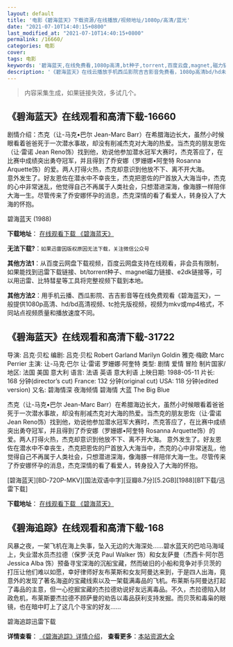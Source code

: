```yaml
---
layout: default
title: '电影《碧海蓝天》下载资源/在线播放/视频地址/1080p/高清/蓝光'
date: "2021-07-10T14:40:15+0800"
last_modified_at: "2021-07-10T14:40:15+0800"
permalink: /16660/
categories: 电影
cover:
tags: 电影
keywords: '碧海蓝天,在线免费看,1080p高清,bt种子,torrent,百度云盘,magnet,磁力链,迅雷下载资源'
description: '《碧海蓝天》在线云播放手机西瓜影院吉吉影音免费看，1080p高清bd/hd未删减完整版和tc抢先枪版，mkv/mp4格式，附带bt/torrent种子、magnet/磁力链、百度云盘、网盘资源迅雷下载链接'
---
```


>内容采集生成，如果链接失效，多试几个。


## 《碧海蓝天》在线观看和高清下载-16660

剧情介绍：杰克（让-马克•巴尔 Jean-Marc Barr）在希腊海边长大，虽然小时候眼看着爸爸死于一次潜水事故，却没有削减杰克对大海的热爱。当杰克的朋友恩佐（让·雷诺 Jean Reno饰）找到他，劝说他参加潜水冠军大赛时，杰克答应了，在比赛中成绩突出勇夺冠军，并且得到了乔安娜（罗姗娜•阿奎特 Rosanna Arquette饰）的爱。两人打得火热，杰克却意识到他放不下、离不开大海。  　　意外发生了。好友恩佐在潜水中不幸丧生，杰克把恩佐的尸首放入大海当中，杰克的心中非常迷乱，他觉得自己不再属于人类社会，只想潜进深海，像海豚一样陪伴大海一生。尽管传来了乔安娜怀孕的消息，杰克深情的看了看爱人，转身投入了大海的怀抱。


碧海蓝天 (1988)

**下载地址**： [在线观看下载 《碧海蓝天》](https://www.btbtdy.me/btdy/dy3934.html) 


**无法下载?**：`如果迅雷因版权原因无法下载，关注微信公众号 `

**其他方法1**：从百度云网盘下载视频，百度云网盘支持在线观看，非会员有限制，如果能找到迅雷下载链接、bt/torrent种子、magnet磁力链接、e2dk链接等，可以用迅雷、比特彗星等工具将完整视频下载到本地。

**其他方法2**：用手机云播、西瓜影院、吉吉影音等在线免费观看《碧海蓝天》，一般提供1080p高清、hd/bd高清视频、tc抢先版视频，视频为mkv或mp4格式，不同站点视频质量和播放速度不同。


## 《碧海蓝天》在线观看和高清下载-31722

导演: 吕克·贝松 编剧: 吕克·贝松 Robert Garland Marilyn Goldin 雅克·梅欧 Marc Perrier 主演: 让-马克·巴尔 让·雷诺 罗姗娜·阿奎特 类型: 剧情 爱情 冒险 制片国家/地区: 法国 美国 意大利 语言: 法语 英语 意大利语 上映日期: 1988-05-11 片长: 168 分钟(director’s cut) France: 132 分钟(original cut) USA: 118 分钟(edited version) 又名: 碧海情深 夜海倾情 碧海情 大蓝 The Big Blue

杰克（让-马克•巴尔 Jean-Marc Barr）在希腊海边长大，虽然小时候眼看着爸爸死于一次潜水事故，却没有削减杰克对大海的热爱。当杰克的朋友恩佐（让·雷诺 Jean Reno饰）找到他，劝说他参加潜水冠军大赛时，杰克答应了，在比赛中成绩突出勇夺冠军，并且得到了乔安娜（罗姗娜•阿奎特 Rosanna Arquette饰）的爱。两人打得火热，杰克却意识到他放不下、离不开大海。 意外发生了。好友恩佐在潜水中不幸丧生，杰克把恩佐的尸首放入大海当中，杰克的心中非常迷乱，他觉得自己不再属于人类社会，只想潜进深海，像海豚一样陪伴大海一生。尽管传来了乔安娜怀孕的消息，杰克深情的看了看爱人，转身投入了大海的怀抱。


[碧海蓝天][BD-720P-MKV][国法双语中字][豆瓣8.7分][5.2GB][1988][BT下载/迅雷下载]

**下载地址**： [在线观看下载 《碧海蓝天》](https://www.btdx8.com/torrent/le_grand_bleu_1988.html) 


## 《碧海追踪》在线观看和高清下载-168

风暴之夜，一架飞机在海上失事，坠入无边的大海深处……碧水蓝天的巴哈马海域上，失业潜水员杰拉德（保罗·沃克 Paul Walker 饰）和女友萨曼（杰西卡·阿尔芭 Jessica Alba 饰）预备寻宝深海的沉船宝藏，然而破旧的小船和竞争对手贝茨的打压让他们难以如愿，幸好律师好友布莱斯和女友阿曼达来到，于是四人出海，竟意外的发现了著名海盗的宝藏线索以及一架载满毒品的飞机。布莱斯与阿曼达打起了毒品的主意，但一心挖掘宝藏的杰拉德劝说好友远离毒品。不久，杰拉德陷入财政危机，布莱斯要杰拉德不顾萨曼的劝告以毒品获利支持发掘。而贝茨和毒枭的眼镜，也在暗中盯上了这几个寻宝的好友……


碧海追踪迅雷下载

**详情查看**： [《碧海追踪》详情介绍](/movie/168/)， **查看更多**：[本站资源大全](/movie/t/all/)

